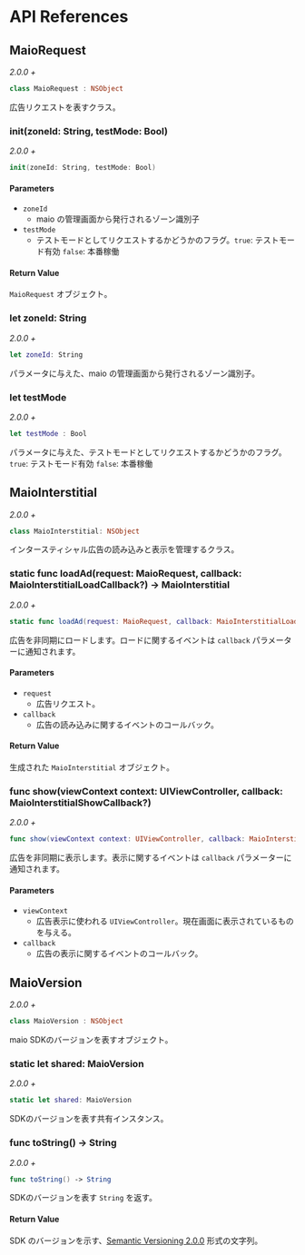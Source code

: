 # API References

## MaioRequest

_2.0.0 +_

```swift
class MaioRequest : NSObject
```

広告リクエストを表すクラス。

### init(zoneId: String, testMode: Bool)

_2.0.0 +_

```swift
init(zoneId: String, testMode: Bool)
```

#### Parameters

- `zoneId`
    - maio の管理画面から発行されるゾーン識別子
- `testMode`
    - テストモードとしてリクエストするかどうかのフラグ。`true`: テストモード有効 `false`: 本番稼働

#### Return Value

`MaioRequest` オブジェクト。


### let zoneId: String

_2.0.0 +_

```swift
let zoneId: String
```

パラメータに与えた、maio の管理画面から発行されるゾーン識別子。


### let testMode

_2.0.0 +_

```swift
let testMode : Bool
```

パラメータに与えた、テストモードとしてリクエストするかどうかのフラグ。
`true`: テストモード有効 `false`: 本番稼働


## MaioInterstitial

_2.0.0 +_

```swift
class MaioInterstitial: NSObject
```

インタースティシャル広告の読み込みと表示を管理するクラス。

### static func loadAd(request: MaioRequest, callback: MaioInterstitialLoadCallback?) -> MaioInterstitial

_2.0.0 +_

```swift
static func loadAd(request: MaioRequest, callback: MaioInterstitialLoadCallback?) -> MaioInterstitial
```

広告を非同期にロードします。ロードに関するイベントは `callback` パラメーターに通知されます。

#### Parameters

- `request`
    - 広告リクエスト。
- `callback`
    - 広告の読み込みに関するイベントのコールバック。

#### Return Value

生成された `MaioInterstitial` オブジェクト。

### func show(viewContext context: UIViewController, callback: MaioInterstitialShowCallback?)

_2.0.0 +_

```swift
func show(viewContext context: UIViewController, callback: MaioInterstitialShowCallback?)
```

広告を非同期に表示します。表示に関するイベントは `callback` パラメーターに通知されます。

#### Parameters

- `viewContext`
    - 広告表示に使われる `UIViewController`。現在画面に表示されているものを与える。
- `callback`
    - 広告の表示に関するイベントのコールバック。


## MaioVersion

_2.0.0 +_

```swift
class MaioVersion : NSObject
```

maio SDKのバージョンを表すオブジェクト。


### static let shared: MaioVersion

_2.0.0 +_

```swift
static let shared: MaioVersion
```

SDKのバージョンを表す共有インスタンス。


### func toString() -> String

_2.0.0 +_

```swift
func toString() -> String
```

SDKのバージョンを表す `String` を返す。

#### Return Value

SDK のバージョンを示す、[Semantic Versioning 2.0.0](https://semver.org/lang/ja/) 形式の文字列。
